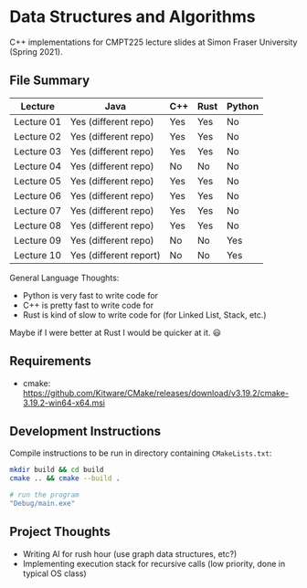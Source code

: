 # Data Structures and Algorithms

C++ implementations for CMPT225 lecture slides at Simon Fraser University (Spring 2021).

## File Summary

| Lecture | Java | C++ | Rust | Python |
| ------- | ---- | --- | ---- | ------ |
| Lecture 01 | Yes (different repo) | Yes | Yes | No |
| Lecture 02 | Yes (different repo) | Yes | Yes | No |
| Lecture 03 | Yes (different repo) | Yes | Yes | No |
| Lecture 04 | Yes (different repo) | No | No | No |
| Lecture 05 | Yes (different repo) | Yes | Yes | No |
| Lecture 06 | Yes (different repo) | Yes | Yes | No |
| Lecture 07 | Yes (different repo) | Yes | Yes | No |
| Lecture 08 | Yes (different repo)  | Yes | Yes | No |
| Lecture 09 | Yes (different repo) | No | No | Yes |
| Lecture 10 | Yes (different report) | No | No | Yes |

General Language Thoughts:

* Python is very fast to write code for
* C++ is pretty fast to write code for
* Rust is kind of slow to write code for (for Linked List, Stack, etc.)

Maybe if I were better at Rust I would be quicker at it. :smiley:

## Requirements

* cmake: https://github.com/Kitware/CMake/releases/download/v3.19.2/cmake-3.19.2-win64-x64.msi


## Development Instructions

Compile instructions to be run in directory containing ``CMakeLists.txt``:

```bash
mkdir build && cd build
cmake .. && cmake --build .

# run the program
"Debug/main.exe"
```

## Project Thoughts

* Writing AI for rush hour (use graph data structures, etc?)
* Implementing execution stack for recursive calls (low priority, done in typical OS class)
